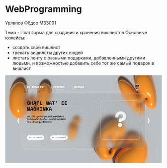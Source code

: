 # WebProgramming

Урлапов Фёдор М33001

Тема - Платформа для создания и хранения вишлистов
Основные юзкейсы:
- создать свой вишлист
- трекать вишилсты других людей
- листать ленту с разными подарками, добавленными другими людьми, и возможностью добавить себе тот же самый подарок в вишлист

![Wisher page example](https://github.com/thepriceless/WebProgramming/blob/main/Frontend/Layouts/Wisher%20page.jpg)
